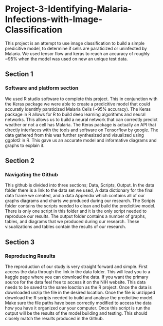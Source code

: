 # Project-3-Identifying-Malaria-Infections-with-Image-Classification

This project is an attempt to use image classification to build a simple predicitive model, to determine if cells are paraticized or uninfected by Malaria. We used tensor flow and keras to reach an accuracy of roughly ~95% when the model was used on new an unique test data.

## Section 1
### Software and platform section
We used R studio software to complete this project. This in conjunction with the Keras package we were able to create a predicitive model that could accuratly identitfy paraticized Malaria Cells (~95% accuracy). The Keras package in R allows for R to build deep learning algorithms and neural networks. This allows us to build a neural network that can correctly predict weather or not a cell has Malaria. The Keras package is actually an API that directly interfaces with the tools and software on Tensorflow by google. The data gathered from this was further synthesized and visualized using ggplot2 in R. This gave us an accurate model and informative diagrams and graphs to explain it. 



## Section 2
### Navigating the Github
This github is divided into three sections; Data, Scripts, Output. In the data folder there is a link to the data set we used, A data dictionary for the final data frame we created, and a data Appendix which contains all of our graphs diagrams and charts we produced during our research. The Scripts folder contains the scripts needed to clean and build the predicitive model. There is only one script in this folder and it is the only script needed to reproduce our results. The output folder contains a number of graphs, tables, and diagrams that we produced during our research. These visualizations and tables contain the results of our research.




## Section 3
### Reproducing Results
The reproduction of our study is very straight forward and simple. First access the data through the link in the data folder. This will lead you to a kaggle page where you can download the data. If you want the primary source for the data feel free to access it on the NIH website. This data needs to be saved to the same loaction as the R project. Once the data is downloaded unzip the file in the desired location. Once the file is unzipped download the R scripts needed to build and analyse the predicitive model. Make sure the file paths have been correctly modified to access the data how you have it organized our your computer. Once this script is run the output will be the results of the model building and testing. This should closely match the results produced in the Github. 




